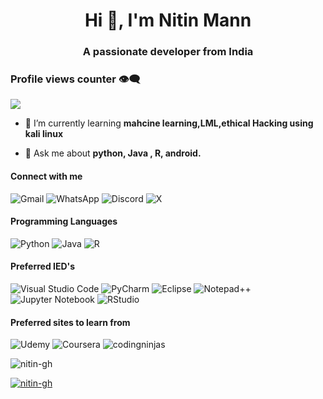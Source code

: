 <h1 align="center">Hi 👋, I'm Nitin Mann</h1>
<h3 align="center">A passionate developer from India</h3>

### Profile views counter 👁️‍🗨️
![](https://komarev.com/ghpvc/?username=your-github-Nitin-GH&color=229954&style=for-the-badge&label=PROFILE+View&base=475)



- 🌱 I’m currently learning **mahcine learning,LML,ethical Hacking using kali linux**

- 💬 Ask me about **python, Java , R, android.**

<h4>Connect with me</h4>

![Gmail](https://img.shields.io/badge/Gmail-D14836?style=for-the-badge&logo=gmail&logoColor=white)
![WhatsApp](https://img.shields.io/badge/WhatsApp-25D366?style=for-the-badge&logo=whatsapp&logoColor=white)
![Discord](https://img.shields.io/badge/Discord-%235865F2.svg?style=for-the-badge&logo=discord&logoColor=white)
![X](https://img.shields.io/badge/X-%23000000.svg?style=for-the-badge&logo=X&logoColor=white) 


<h4>Programming Languages</h4>

![Python](https://img.shields.io/badge/python-365cdf?style=for-the-badge&logo=python&logoColor=f4d03f)
![Java](https://img.shields.io/badge/java-%23ED8B00.svg?style=for-the-badge&logo=openjdk&logoColor=white)
![R](https://img.shields.io/badge/r-%23276DC3.svg?style=for-the-badge&logo=r&logoColor=white)
</p>


<h4>Preferred IED's</h4>

![Visual Studio Code](https://img.shields.io/badge/Visual%20Studio%20Code-0078d7.svg?style=for-the-badge&logo=visual-studio-code&logoColor=white)
![PyCharm](https://img.shields.io/badge/pycharm-28b463?style=for-the-badge&logo=pycharm&logoColor=green&color=green&labelColor=black&)
![Eclipse](https://img.shields.io/badge/Eclipse-FE7A16.svg?style=for-the-badge&logo=Eclipse&logoColor=white)
![Notepad++](https://img.shields.io/badge/Notepad++-2ecc71.svg?style=for-the-badge&logo=notepad%2b%2b&logoColor=black&logotextcolor=black)
![Jupyter Notebook](https://img.shields.io/badge/jupyter-%23FA0F00.svg?style=for-the-badge&logo=jupyter&logoColor=white)
![RStudio](https://img.shields.io/badge/RStudio-4285F4?style=for-the-badge&logo=rstudio&logoColor=white)
</p>

<h4>Preferred sites to learn from</h4>

![Udemy](https://img.shields.io/badge/Udemy-A435F0?style=for-the-badge&logo=Udemy&logoColor=white)
![Coursera](https://img.shields.io/badge/Coursera-%230056D2.svg?style=for-the-badge&logo=Coursera&logoColor=white)
![codingninjas](https://img.shields.io/badge/coding%20ninjas-DD6620?style=for-the-badge&logo=codingninjas&logoColor=white)

<p><img align="center" src="https://github-readme-stats.vercel.app/api/top-langs?username=nitin-gh&show_icons=true&locale=en&layout=compact" alt="nitin-gh" /></p>

<p align="left"> <a href="https://github.com/ryo-ma/github-profile-trophy"><img src="https://github-profile-trophy.vercel.app/?username=nitin-gh" alt="nitin-gh" /></a> </p>

<p align="left"> <a href="https://twitter.com/" target="blank"><img src="https://img.shields.io/twitter/follow/?logo=twitter&style=for-the-badge" alt="" /></a> </p>


